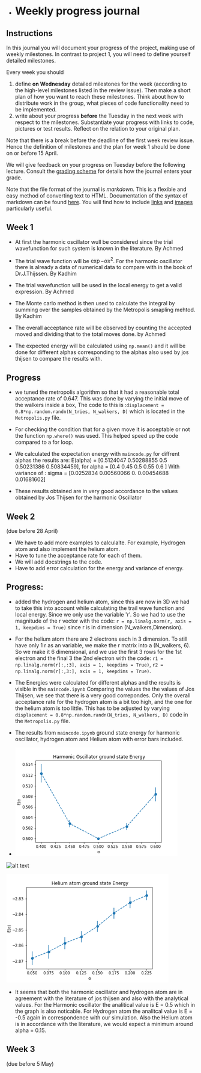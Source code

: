 *  # Weekly progress journal

## Instructions

In this journal you will document your progress of the project, making use of weekly milestones. In contrast to project 1, you will need to define yourself detailed milestones.

Every week you should 

1. define **on Wednesday** detailed milestones for the week (according to the
   high-level milestones listed in the review issue).
   Then make a short plan of how you want to 
   reach these milestones. Think about how to distribute work in the group, 
   what pieces of code functionality need to be implemented. 
2. write about your progress **before** the Tuesday in the next week with
   respect to the milestones. Substantiate your progress with links to code,
   pictures or test results. Reflect on the relation to your original plan.

Note that there is a break before the deadline of the first week review
issue. Hence the definition of milestones and the plan for week 1 should be
done on or before 15 April.

We will give feedback on your progress on Tuesday before the following lecture. Consult the 
[grading scheme](https://computationalphysics.quantumtinkerer.tudelft.nl/proj2-grading/) 
for details how the journal enters your grade.

Note that the file format of the journal is *markdown*. This is a flexible and easy method of 
converting text to HTML. 
Documentation of the syntax of markdown can be found 
[here](https://docs.gitlab.com/ee/user/markdown.html#gfm-extends-standard-markdown). 
You will find how to include [links](https://docs.gitlab.com/ee/user/markdown.html#links) and 
[images](https://docs.gitlab.com/ee/user/markdown.html#images) particularly
useful.

## Week 1
- At first the harmonic oscillator wull be considered since the trial wavefunction for such system is known in the literature. By Achmed 

- The trial wave function will be $\exp{-{\alpha}x^{2}}$. For the harmonic oscillator there is already a data of numerical data to compare with in the book of Dr.J.Thijssen. By Kadhim 

- The trial wavefunction will be used in the local energy to get a valid expression. By Achmed

- The Monte carlo method is then used to calculate the integral by summing over the samples obtained by the Metropolis smapling mehtod. By Kadhim

- The overall acceptance rate will be observed by counting the accepted moved and dividing that to the total moves done. by Achmed

- The expected energy will be calculated using `np.mean()` and it will be done for different alphas corresponding to the alphas also used by jos thijsen to compare the results with.



## Progress




- we tuned the metropolis algorithm so that it had a reasonable total acceptance rate of 0.647. This was done by varying the initial move of the walkers inside a box,
The code to this is :`displacement = 0.8*np.random.randn(N_tries, N_walkers, D)` which is located in the `Metropolis.py` file.

- For checking the condition that for a given move it is acceptable or not the function `np.where()` was used. This helped speed up the code compared to a for loop.

- We calculated the expectation energy with `maincode.py` for diffrent alphas the results are: E(alpha) = [0.5124047  0.50288855 0.5        0.50231386 0.50834459], for alpha = [0.4  0.45 0.5  0.55 0.6 ]
With variance of : sigma = [0.0252834  0.00560066 0.         0.00454688 0.01681602]
- These results obtained are in very good accordance to the values obtained by Jos Thijsen for the harmonic Oscillator


## Week 2
(due before 28 April)

- We have to add more examples to calculalte. For example, Hydrogen atom and also implement the helium atom.
- Have to tune the acceptance rate for each of them.
- We will add docstrings to the code.
- Have to add error calculation for the energy and variance of energy.

## Progress:
- added the hydrogen and helium atom, since this are now in 3D we had to take this into account while calculating the trail wave function and local energy. Since we only use the variable 'r'.
So we had to use the magnitude of the r vector with the code: `r = np.linalg.norm(r, axis = 1, keepdims = True)` since r is in dimension (N_walkers,Dimension).

- For the helium atom there are 2 electrons each in 3 dimension. To still have only 1 r as an variable, we make the r matrix into a (N_walkers, 6). So we make it 6 dimensional,
and we use the first 3 rows for the 1st electron and the final 3 the 2nd electron with the code: `r1 = np.linalg.norm(r[:,:3], axis = 1, keepdims = True)`, `r2 = np.linalg.norm(r[:,3:], axis = 1, keepdims = True)`.

- The Energies were calculated for different alphas and the results is visible in the `maincode.ipynb` [](https://gitlab.kwant-project.org/computational_physics_projects/Project-2---QMC_N_mido1/-/blob/master/maincode.ipynb)
Comparing the values the the values of Jos Thijsen, we see that there is a very good correpondes. Only the overall acceptance rate for the hydrogen atom is a bit too high, and the one for the helium atom is too little.
This has to be adjusted by varying `displacement = 0.8*np.random.randn(N_tries, N_walkers, D)` code in the `Metropolis.py` file.
- The results from `maincode.ipynb` ground state energy for harmonic oscillator, hydrogen atom and Helium atom with error bars included.
- ![alt text](Plots_journal/Harmonic_oscillator_energy_groundstate.png)

![alt text](Plots_journal/Hydrogen_energy_groundstate_1.png)

![alt text](Plots_journal/Helium_energy_groundstate.png)

- It seems that both the harmonic oscillator and hydrogen atom are in agreement with the literature of jos thijsen and also with the analytical values. For the 
Harmonic oscillator the analitical value is E = 0.5 which in the graph is also noticable. For Hydrogen atom the analitcal value is E = -0.5 again in correspondence with our simulation.
Also the Helium atom is in accordance with the literature, we would expect a minimum around alpha = 0.15. 

## Week 3
(due before 5 May)


